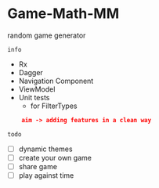 # Game-Math-MM
random game generator

`info`
* Rx
* Dagger
* Navigation Component
* ViewModel
* Unit tests 
  * for FilterTypes

```Json
    aim -> adding features in a clean way
```

`todo`
  - [ ] dynamic themes
  - [ ] create your own game
  - [ ] share game
  - [ ] play against time
